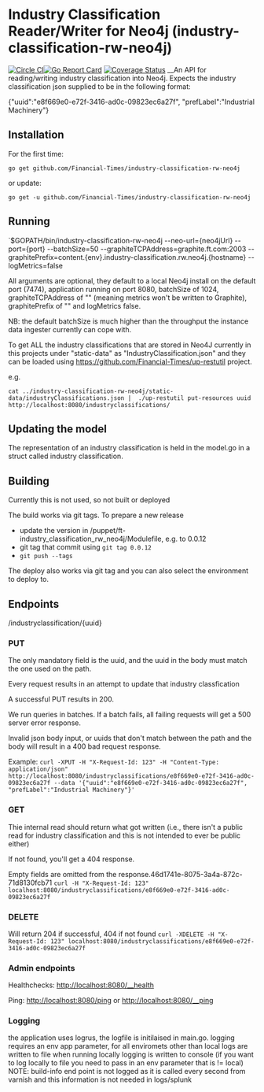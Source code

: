 # Industry Classification Reader/Writer for Neo4j (industry-classification-rw-neo4j)
[![Circle CI](https://circleci.com/gh/Financial-Times/industry-classifications-rw-neo4j.svg?style=shield)](https://circleci.com/gh/Financial-Times/industry-classifications-rw-neo4j)[![Go Report Card](https://goreportcard.com/badge/github.com/Financial-Times/industry-classifications-rw-neo4j)](https://goreportcard.com/report/github.com/Financial-Times/industry-classifications-rw-neo4j) [![Coverage Status](https://coveralls.io/repos/github/Financial-Times/industry-classifications-rw-neo4j/badge.svg)](https://coveralls.io/github/Financial-Times/industry-classifications-rw-neo4j) 
__An API for reading/writing industry classification into Neo4j. Expects the industry classification json supplied to be in the following format:

{"uuid":"e8f669e0-e72f-3416-ad0c-09823ec6a27f", "prefLabel":"Industrial Machinery"}

## Installation

For the first time:

`go get github.com/Financial-Times/industry-classification-rw-neo4j`

or update:

`go get -u github.com/Financial-Times/industry-classification-rw-neo4j`

## Running

`$GOPATH/bin/industry-classification-rw-neo4j --neo-url={neo4jUrl} --port={port} --batchSize=50 --graphiteTCPAddress=graphite.ft.com:2003 --graphitePrefix=content.{env}.industry-classification.rw.neo4j.{hostname} --logMetrics=false

All arguments are optional, they default to a local Neo4j install on the default port (7474), application running on port 8080, batchSize of 1024, graphiteTCPAddress of "" (meaning metrics won't be written to Graphite), graphitePrefix of "" and logMetrics false.

NB: the default batchSize is much higher than the throughput the instance data ingester currently can cope with.

To get ALL the industry classifications that are stored in Neo4J currently in this projects under "static-data" as "IndustryClassification.json" and they can be loaded using https://github.com/Financial-Times/up-restutil project.

e.g.

```
cat ../industry-classification-rw-neo4j/static-data/industryClassifications.json |  ./up-restutil put-resources uuid http://localhost:8080/industryclassifications/
```

## Updating the model
The representation of an industry classification is held in the model.go in a struct called industry classification.

## Building
Currently this is not used, so not built or deployed

The build works via git tags. To prepare a new release
- update the version in /puppet/ft-industry_classification_rw_neo4j/Modulefile, e.g. to 0.0.12
- git tag that commit using `git tag 0.0.12`
- `git push --tags`

The deploy also works via git tag and you can also select the environment to deploy to.

## Endpoints
/industryclassification/{uuid}
### PUT
The only mandatory field is the uuid, and the uuid in the body must match the one used on the path.

Every request results in an attempt to update that industry classfication

A successful PUT results in 200.

We run queries in batches. If a batch fails, all failing requests will get a 500 server error response.

Invalid json body input, or uuids that don't match between the path and the body will result in a 400 bad request response.

Example:
`curl -XPUT -H "X-Request-Id: 123" -H "Content-Type: application/json" http://localhost:8080/industryclassifications/e8f669e0-e72f-3416-ad0c-09823ec6a27f --data '{"uuid":"e8f669e0-e72f-3416-ad0c-09823ec6a27f", "prefLabel":"Industrial Machinery"}'`

### GET
Thie internal read should return what got written (i.e., there isn't a public read for industry classification and this is not intended to ever be public either)

If not found, you'll get a 404 response.

Empty fields are omitted from the response.46d1741e-8075-3a4a-872c-71d8130fcb71
`curl -H "X-Request-Id: 123" localhost:8080/industryclassifications/e8f669e0-e72f-3416-ad0c-09823ec6a27f`

### DELETE
Will return 204 if successful, 404 if not found
`curl -XDELETE -H "X-Request-Id: 123" localhost:8080/industryclassifications/e8f669e0-e72f-3416-ad0c-09823ec6a27f`

### Admin endpoints
Healthchecks: [http://localhost:8080/__health](http://localhost:8080/__health)

Ping: [http://localhost:8080/ping](http://localhost:8080/ping) or [http://localhost:8080/__ping](http://localhost:8080/__ping)

### Logging
 the application uses logrus, the logfile is initilaised in main.go.
 logging requires an env app parameter, for all enviromets  other than local logs are written to file
 when running locally logging is written to console (if you want to log locally to file you need to pass in an env parameter that is != local)
 NOTE: build-info end point is not logged as it is called every second from varnish and this information is not needed in  logs/splunk
